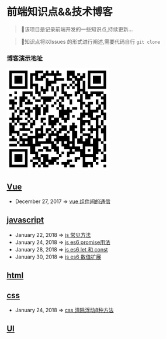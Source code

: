 # 前端知识点&&技术博客

> :scroll:该项目是记录前端开发的一些知识点,持续更新...

> :christmas_tree:知识点将以Issues 的形式进行阐述,需要代码自行 `git clone`

### [博客演示地址](https://kuangpf.github.io/FE-blog/dist/#/)
![image](https://github.com/KuangPF/FE-blog/blob/master/static/index/demoQR-code.png)

## [Vue](https://kuangpf.github.io/FE-blog/dist/#/vue)
* December 27, 2017 => [vue 组件间的通信](https://github.com/KuangPF/FE-blog/issues/1)

## [javascript](https://kuangpf.github.io/FE-blog/dist/#/javascript)
* January 22, 2018 => [js 常见方法](https://github.com/KuangPF/FE-blog/issues/2)
* January 24, 2018 => [js es6 promise用法](https://github.com/KuangPF/FE-blog/issues/4)
* January 28, 2018 => [js es6 let 和 const](https://github.com/KuangPF/FE-blog/issues/5)
* January 30, 2018 => [js es6 数值扩展](https://github.com/KuangPF/FE-blog/issues/8)

## [html](https://kuangpf.github.io/FE-blog/dist/#/h5)

## [css](https://kuangpf.github.io/FE-blog/dist/#/css)
* January 24, 2018 => [css 清除浮动8种方法](https://github.com/KuangPF/FE-blog/issues/3)

## [UI](https://kuangpf.github.io/FE-blog/dist/#/ui)
